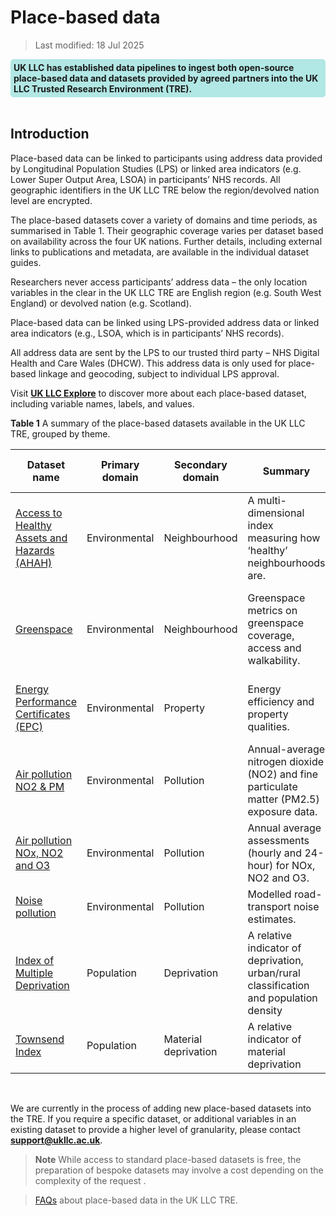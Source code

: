# Place-based data

> Last modified: 18 Jul 2025

<div style="background-color: rgba(0, 178, 169, 0.3); padding: 5px; border-radius: 5px;"><strong>UK LLC has established data pipelines to ingest both open-source place-based data and datasets provided by agreed partners into the UK LLC Trusted Research Environment (TRE).</strong></div>  
<br>

## Introduction 

Place-based data can be linked to participants using address data provided by Longitudinal Population Studies (LPS) or linked area indicators (e.g. Lower Super Output Area, LSOA) in participants’ NHS records. All geographic identifiers in the UK LLC TRE below the region/devolved nation level are encrypted.

The place-based datasets cover a variety of domains and time periods, as summarised in Table 1. Their geographic coverage varies per dataset based on availability across the four UK nations. Further details, including external links to publications and metadata, are available in the individual dataset guides.

Researchers never access participants’ address data – the only location variables in the clear in the UK LLC TRE are English region (e.g. South West England) or devolved nation (e.g. Scotland).

Place-based data can be linked using LPS-provided address data or linked area indicators (e.g., LSOA, which is in participants’ NHS records).

All address data are sent by the LPS to our trusted third party – NHS Digital Health and Care Wales (DHCW). This address data is only used for place-based linkage and geocoding, subject to individual LPS approval.

Visit [**UK LLC Explore**](https://explore.ukllc.ac.uk/) to discover more about each place-based dataset, including variable names, labels, and values.

**Table 1** A summary of the place-based datasets available in the UK LLC TRE, grouped by theme. 

| Dataset name | Primary domain | Secondary domain | Summary | Coverage | Smallest data resolution | Data available in TRE | Owner |
|--------------|----------------|------------------|---------|----------|---------------------------|------------------------|--------|
| [Access to Healthy Assets and Hazards (AHAH)](https://doi.org/10.1016/j.healthplace.2018.08.019) | Environmental | Neighbourhood | A multi-dimensional index measuring how ‘healthy’ neighbourhoods are. | England, Scotland, Wales | Lower Super Output Area/Data Zone | 2022 | [Geographic Data Service](https://data.geods.ac.uk/) |
| [Greenspace](https://le.ac.uk/cehs/research/longitudinal-linkage-collaboration) | Environmental | Neighbourhood | Greenspace metrics on greenspace coverage, access and walkability. | England, Scotland, Wales, Northern Ireland (selected variables) | Address | 2018 | University of Leicester |
| [Energy Performance Certificates (EPC)](https://epc.opendatacommunities.org/) | Environmental | Property | Energy efficiency and property qualities. | England, Wales | Address | 2008–2024 | Department for Levelling Up, Housing & Communities |
| [Air pollution NO2 & PM](https://doi.org/10.1016/j.apr.2022.101506) | Environmental | Pollution | Annual-average nitrogen dioxide (NO2) and fine particulate matter (PM2.5) exposure data. | England, Scotland, Wales | Address | 2010–2019 | University of Leicester |
| [Air pollution NOx, NO2 and O3](https://doi.org/10.1016/j.envint.2025.109304) | Environmental | Pollution | Annual average assessments (hourly and 24-hour) for NOx, NO2 and O3. | England, Wales | Address | 2018–2020 | University of Leicester |
| [Noise pollution](https://doi.org/10.1016/j.envsoft.2014.12.022) | Environmental | Pollution | Modelled road-transport noise estimates. | England, Wales | Address | 2013 | University of Leicester |
| [Index of Multiple Deprivation](../linked_geo_data/population_datasets/IMD/IMD.md)| Population | Deprivation | A relative indicator of deprivation, urban/rural classification and population density |England, Scotland, Wales, Northern Ireland | Lower Super Output Area/Data Zone/Super Output Area | 2011-2020 | UK LLC |
| [Townsend Index](https://doi.org/10.6084/m9.figshare.27073906) | Population | Material deprivation | A relative indicator of material deprivation | England and Wales | Lower Super Output Area | 2021 | University of Leicester |



<br>


We are currently in the process of adding new place-based datasets into the TRE. If you require a specific dataset, or additional variables in an existing dataset to provide a higher level of granularity, please contact **support@ukllc.ac.uk**.

>**Note**
> While access to standard place-based datasets is free, the preparation of bespoke datasets may involve a cost depending on the complexity of the request
.

> [FAQs](../FAQ/faq_intro.md) about place-based data in the UK LLC TRE. 